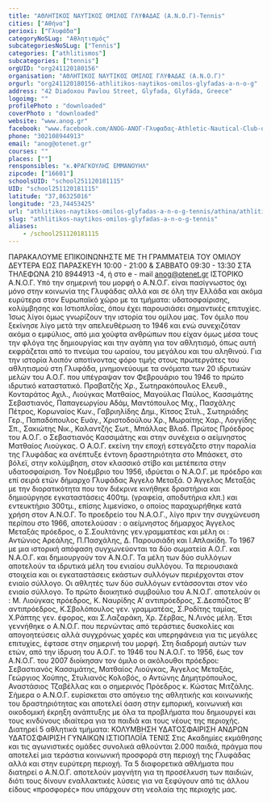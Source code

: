 ```yaml
---
title: "ΑΘΛΗΤΙΚΟΣ ΝΑΥΤΙΚΟΣ ΟΜΙΛΟΣ ΓΛΥΦΑΔΑΣ (Α.Ν.Ο.Γ)-Tennis"
cities: ["Αθήνα"]
perioxi: ["Γλυφάδα"]
categoryNoSLug: "Αθλητισμός"
subcategoriesNoSLug: ["Tennis"]
categories: ["athlitismos"]
subcategories: ["tennis"]
orgUID: "org241120180156"
organisation: "ΑΘΛΗΤΙΚΟΣ ΝΑΥΤΙΚΟΣ ΟΜΙΛΟΣ ΓΛΥΦΑΔΑΣ (Α.Ν.Ο.Γ)"
orgurl: "org241120180156-athlitikos-naytikos-omilos-glyfadas-a-n-o-g"
address: "42 Diadoxou Pavlou Street, Glyfada, Glyfáda, Greece"
logoimg: ""
profilePhoto : "downloaded"
coverPhoto : "downloaded"
website: "www.anog.gr"
facebook: "www.facebook.com/ANOG-ΑΝΟΓ-Γλυφαδας-Athletic-Nautical-Club-of-Glyfada-173774369415867/"
phone: "302108944913"
email: "anog@otenet.gr"
courses: ""
places: [""]
rensponsibles: "κ.ΦΡΑΓΚΟΥΛΗΣ ΕΜΜΑΝΟΥΗΛ"
zipcode: ["16601"]
schoolsUID: "school251120181115"
UID: "school251120181115"
latitude: "37,86325016"
longitude: "23,74453425"
url: "athlitikos-naytikos-omilos-glyfadas-a-n-o-g-tennis/athina/athlitismos/tennis"
slug: "athlitikos-naytikos-omilos-glyfadas-a-n-o-g-tennis"
aliases:
    - /school251120181115
---
```





ΠΑΡΑΚΑΛΟΥΜΕ ΕΠΙΚΟΙΝΩΝΗΣΤΕ ΜΕ ΤΗ ΓΡΑΜΜΑΤΕΙΑ ΤΟΥ ΟΜΙΛΟΥ ΔΕΥΤΕΡΑ ΕΩΣ ΠΑΡΑΣΚΕΥΗ 10:00 - 21:00 &amp; ΣΑΒΒΑΤΟ 09:30 - 13:30 ΣΤΑ ΤΗΛΕΦΩΝΑ 210 8944913 -4, ή στο e - mail anog@otenet.gr ΙΣΤΟΡΙΚΟ Α.Ν.Ο.Γ. Υπό την σημερινή του μορφή ο Α.Ν.Ο.Γ. είναι πασίγνωστος όχι μόνο στην κοινωνία της Γλυφάδας αλλά και σε όλη την Ελλάδα και ακόμα ευρύτερα στον Ευρωπαϊκό χώρο με τα τμήματα: υδατοσφαίρισης, κολύμβησης και Ιστιοπλοΐας, όπου έχει παρουσιάσει σημαντικές επιτυχίες. Ίσως λίγοι όμως γνωρίζουν την ιστορία του ομίλου μας. Τον όμιλο που ξεκίνησε λίγο μετά την απελευθέρωση το 1946 και ενώ συνεχιζόταν ακόμα ο εμφύλιος, από μια χούφτα ανθρώπων που είχαν όμως μέσα τους την φλόγα της δημιουργίας και την αγάπη για τον αθλητισμό, όπως αυτή εκφράζεται από το πνεύμα του ωραίου, του μεγάλου και του αληθινού. Για την ιστορία λοιπόν αποτίνοντας φόρο τιμής στους πρωτεργάτες του αθλητισμού στη Γλυφάδα, μνημονεύουμε τα ονόματα των 20 ιδρυτικών μελών του Α.Ο.Γ. που υπέγραψαν τον Φεβρουάριο του 1946 το πρώτο ιδρυτικό καταστατικό. Πραβατζής Χρ., Σωτηρακόπουλος Ελευθ., Κονταράτος Αχιλ., Λιούγκας Ματθαίος, Μαγούλας Παύλος, Κασσιμάτης Σεβαστιανός, Παπαγεωργίου Αδάμ, Μαντόπουλος Μιχ., Πασχάλης Πέτρος, Κορωναίος Κων., Γαβριηλίδης Δημ., Κίτσος Στυλ., Σωτηριάδης Γερ., Παπαδόπουλος Ευάγ., Χριστοδούλου Χρ., Μωραίτης Χαρ., Λογγίδης Σπ., Σακιώτης Νικ., Καλαντζής Σωτ., Μπάλλας Βλαδ. Πρώτος Πρόεδρος του Α.Ο.Γ. ο Σεβαστιανός Κασσιμάτης και στην συνέχεια ο αείμνηστος Ματθαίος Λιούγκας. Ο Α.Ο.Γ. εκείνη την εποχή εστεγάζετο στην παραλία της Γλυφάδας κα ανέπτυξε έντονη δραστηριότητα στο Μπάσκετ, στο βόλεϊ, στην κολύμβηση, στον κλασσικό στίβο και μετέπειτα στην υδατοσφαίριση. Τον Νοέμβριο του 1956, ιδρύεται ο Ν.Α.Ο.Γ. με πρόεδρο και επί σειρά ετών δήμαρχο Γλυφάδας Άγγελο Μεταξά. Ο Άγγελος Μεταξάς με την διορατικότητα που τον διέκρινε κινήθηκε δραστήρια και δημιούργησε εγκαταστάσεις 400τμ. (γραφεία, αποδυτήρια κλπ.) και εντευκτήριο 300τμ., επίσης λιμενίσκο, ο οποίος παραχωρήθηκε κατά χρήση στον Α.Ν.Ο.Γ. Το προεδρείο του Ν.Α.Ο.Γ., λίγο πριν την συγχώνευση περίπου στο 1966, αποτελούσαν : ο αείμνηστος δήμαρχος Άγγελος Μεταξάς πρόεδρος, ο Σ.Σουλτάνης γεν.γραμματέας και μέλη οι : Αντώνιος Αρεάλης, Π.Πασχάλης, Δ. Παρουσιάδη και Ι.Απλακίδη. Το 1967 με μια ιστορική απόφαση συγχωνεύονται τα δύο σωματεία Α.Ο.Γ. και Ν.Α.Ο.Γ. και δημιουργούν τον Α.Ν.Ο.Γ. Τα μέλη των δύο συλλόγων αποτελούν τα ιδρυτικά μέλη του ενιαίου συλλόγου. Τα περιουσιακά στοιχεία και οι εγκαταστάσεις εκάστων συλλόγων περιέρχονται στον ενιαίο σύλλογο. Οι αθλητές των δύο συλλόγων εντάσσονται στον νέο ενιαίο σύλλογο. Το πρώτο διοικητικό συμβούλιο του Α.Ν.Ο.Γ. αποτελούν οι : Μ. Λιούγκας πρόεδρος, Κ. Ναυρίδης Α’ αντιπρόεδρος, Σ.Δεσπόζιτος Β’ αντιπρόεδρος, Κ.Σβολόπουλος γεν. γραμματέας, Σ.Ροδίτης ταμίας, Χ.Ράπτης γεν. έφορος, και Σ.Λαζαράκη, Χρ. Ζέρβας, Ν.Λινός μέλη. Έτσι γεννήθηκε ο Α.Ν.Ο.Γ. που περνώντας από τεράστιες δυσκολίες και απογοητεύσεις αλλά συγχρόνως χαρές και υπερηφάνεια για τις μεγάλες επιτυχίες, έφτασε στην σημερινή του μορφή. Στη διαδρομή αυτών των ετών, από την ίδρυση του Α.Ο.Γ. το 1946 του Ν.Α.Ο.Γ. το 1956, έως τον Α.Ν.Ο.Γ. του 2007 διοίκησαν τον όμιλο οι ακόλουθοι πρόεδροι: Σεβαστιανός Κασσιμάτης, Ματθαίος Λιούγκας, Άγγελος Μεταξάς, Γεώργιος Χούπης, Στυλιανός Κολοβός, ο Αντώνης Δημητρόπουλος, Αναστάσιος Τζαβέλλας και ο σημερινός Πρόεδρος κ. Κώστας Μιτζάλης. Σήμερα ο Α.Ν.Ο.Γ. ευρίσκεται στο απόγειο της αθλητικής και κοινωνικής του δραστηριότητας και αποτελεί όαση στην εμπορική, κοινωνική και οικοδομική έκρηξη ανάπτυξης με όλα τα προβλήματα που δημιουργεί και τους κινδύνους ιδιαίτερα για τα παιδιά και τους νέους της περιοχής. Διατηρεί 5 αθλητικά τμήματα: ΚΟΛΥΜΒΗΣΗ ΥΔΑΤΟΣΦΑΙΡΙΣΗ ΑΝΔΡΩΝ ΥΔΑΤΟΣΦΑΙΡΙΣΗ ΓΥΝΑΙΚΩΝ ΙΣΤΙΟΠΛΟΪΑ ΤΕΝΙΣ Στις Ακαδημίες εκμάθησης και τις αγωνιστικές ομάδες συνολικά αθλούνται 2.000 παιδιά, πράγμα που αποτελεί μια τεράστια κοινωνική προσφορά στη περιοχή της Γλυφάδας αλλά και στην ευρύτερη περιοχή. Τα 5 διαφορετικά αθλήματα που διατηρεί ο Α.Ν.Ο.Γ. αποτελούν μαγνήτη για τη προσέλκυση των παιδιών, διότι τους δίνουν εναλλακτικές λύσεις για να ξεφύγουν από τις άλλου είδους «προσφορές» που υπάρχουν στη νεολαία της περιοχής μας.